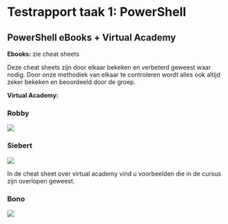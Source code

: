 # Testrapport taak 1: PowerShell

## PowerShell eBooks + Virtual Academy

**Ebooks:** zie cheat sheets

Deze cheat sheets zijn door elkaar bekeken en verbeterd geweest waar nodig. Door onze methodiek van elkaar te controleren wordt alles ook altijd zeker bekeken en beoordeeld door de groep.

**Virtual Academy:**


### Robby

![](https://i.gyazo.com/f156018530c3a2133d8e15945b771ed6.png)

### Siebert
![](https://i.gyazo.com/976215be996ec248d0b32d2349533b9b.png)

In de cheat sheet over virtual academy vind u voorbeelden die in de cursus zijn overlopen geweest.

### Bono
![](https://i.imgsafe.org/c0750cd731.png)

